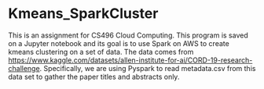 # Kmeans_SparkCluster
This is an assignment for CS496 Cloud Computing. This program is saved on a Jupyter notebook and its goal is to use Spark on AWS to create kmeans clustering on a set of data.
The data comes from https://www.kaggle.com/datasets/allen-institute-for-ai/CORD-19-research-challenge. Specifically, we are using Pyspark to read metadata.csv from this data set to gather the paper titles and abstracts only.
